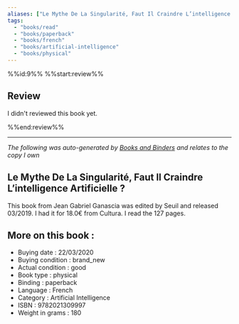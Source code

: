 ```yaml
---
aliases: ["Le Mythe De La Singularité, Faut Il Craindre L’intelligence Artificielle ?"] 
tags: 
  - "books/read" 
  - "books/paperback" 
  - "books/french"
  - "books/artificial-intelligence"
  - "books/physical"
---
```

%%id:9%%
%%start:review%%
## Review
I didn't reviewed this book yet. 

%%end:review%%

---
_The following was auto-generated by [Books and Binders](Books%20and%20Binders.md) and relates to the copy I own_
## Le Mythe De La Singularité, Faut Il Craindre L’intelligence Artificielle ?
This book from Jean Gabriel Ganascia was edited by Seuil and released 03/2019. I had it for 18.0€ from Cultura. I read the 127 pages.

## More on this book :
- Buying date : 22/03/2020
- Buying condition : brand_new
- Actual condition : good
- Book type : physical
- Binding : paperback
- Language : French
- Category : Artificial Intelligence
- ISBN : 9782021309997
- Weight in grams : 180
